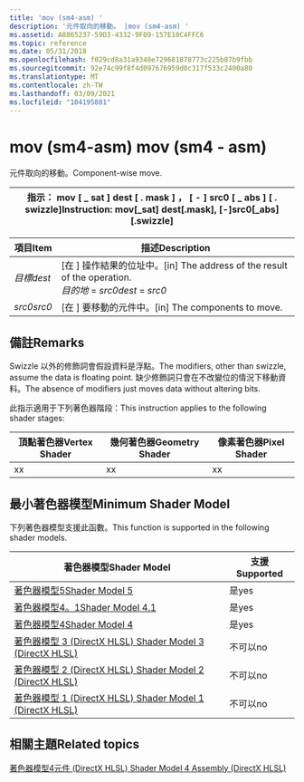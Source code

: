 ```yaml
---
title: 'mov (sm4-asm) '
description: '元件取向的移動。 |mov (sm4-asm) '
ms.assetid: A8865237-59D3-4332-9F09-157E10C4FFC6
ms.topic: reference
ms.date: 05/31/2018
ms.openlocfilehash: f029cd8a31a9348e729681878773c225b87b9fbb
ms.sourcegitcommit: 92e74c99f8f4d097676959d0c317f533c2400a80
ms.translationtype: MT
ms.contentlocale: zh-TW
ms.lasthandoff: 03/09/2021
ms.locfileid: "104195881"
---
```

# <a name="mov-sm4---asm"></a><span data-ttu-id="14ba9-104">mov (sm4-asm) </span><span class="sxs-lookup"><span data-stu-id="14ba9-104">mov (sm4 - asm)</span></span>

<span data-ttu-id="14ba9-105">元件取向的移動。</span><span class="sxs-lookup"><span data-stu-id="14ba9-105">Component-wise move.</span></span>



| <span data-ttu-id="14ba9-106">指示： mov \[ \_ sat \] dest \[ . mask \] ， \[ - \] src0 \[ \_ abs \] \[ . swizzle\]</span><span class="sxs-lookup"><span data-stu-id="14ba9-106">Instruction: mov\[\_sat\] dest\[.mask\], \[-\]src0\[\_abs\]\[.swizzle\]</span></span> |
|-------------------------------------------------------------------------|



 



| <span data-ttu-id="14ba9-107">項目</span><span class="sxs-lookup"><span data-stu-id="14ba9-107">Item</span></span>                                                            | <span data-ttu-id="14ba9-108">描述</span><span class="sxs-lookup"><span data-stu-id="14ba9-108">Description</span></span>                                                                              |
|-----------------------------------------------------------------|------------------------------------------------------------------------------------------|
| <span data-ttu-id="14ba9-109"><span id="dest"></span><span id="DEST"></span>*目標*</span><span class="sxs-lookup"><span data-stu-id="14ba9-109"><span id="dest"></span><span id="DEST"></span>*dest*</span></span><br/> | <span data-ttu-id="14ba9-110">\[在 \] 操作結果的位址中。</span><span class="sxs-lookup"><span data-stu-id="14ba9-110">\[in\] The address of the result of the operation.</span></span><br/> <span data-ttu-id="14ba9-111">*目的地*  = *src0*</span><span class="sxs-lookup"><span data-stu-id="14ba9-111">*dest* = *src0*</span></span><br/> |
| <span data-ttu-id="14ba9-112"><span id="src0"></span><span id="SRC0"></span>*src0*</span><span class="sxs-lookup"><span data-stu-id="14ba9-112"><span id="src0"></span><span id="SRC0"></span>*src0*</span></span><br/> | <span data-ttu-id="14ba9-113">\[在 \] 要移動的元件中。</span><span class="sxs-lookup"><span data-stu-id="14ba9-113">\[in\] The components to move.</span></span><br/>                                                |



 

## <a name="remarks"></a><span data-ttu-id="14ba9-114">備註</span><span class="sxs-lookup"><span data-stu-id="14ba9-114">Remarks</span></span>

<span data-ttu-id="14ba9-115">Swizzle 以外的修飾詞會假設資料是浮點。</span><span class="sxs-lookup"><span data-stu-id="14ba9-115">The modifiers, other than swizzle, assume the data is floating point.</span></span> <span data-ttu-id="14ba9-116">缺少修飾詞只會在不改變位的情況下移動資料。</span><span class="sxs-lookup"><span data-stu-id="14ba9-116">The absence of modifiers just moves data without altering bits.</span></span>

<span data-ttu-id="14ba9-117">此指示適用于下列著色器階段：</span><span class="sxs-lookup"><span data-stu-id="14ba9-117">This instruction applies to the following shader stages:</span></span>



| <span data-ttu-id="14ba9-118">頂點著色器</span><span class="sxs-lookup"><span data-stu-id="14ba9-118">Vertex Shader</span></span> | <span data-ttu-id="14ba9-119">幾何著色器</span><span class="sxs-lookup"><span data-stu-id="14ba9-119">Geometry Shader</span></span> | <span data-ttu-id="14ba9-120">像素著色器</span><span class="sxs-lookup"><span data-stu-id="14ba9-120">Pixel Shader</span></span> |
|---------------|-----------------|--------------|
| <span data-ttu-id="14ba9-121">x</span><span class="sxs-lookup"><span data-stu-id="14ba9-121">x</span></span>             | <span data-ttu-id="14ba9-122">x</span><span class="sxs-lookup"><span data-stu-id="14ba9-122">x</span></span>               | <span data-ttu-id="14ba9-123">x</span><span class="sxs-lookup"><span data-stu-id="14ba9-123">x</span></span>            |



 

## <a name="minimum-shader-model"></a><span data-ttu-id="14ba9-124">最小著色器模型</span><span class="sxs-lookup"><span data-stu-id="14ba9-124">Minimum Shader Model</span></span>

<span data-ttu-id="14ba9-125">下列著色器模型支援此函數。</span><span class="sxs-lookup"><span data-stu-id="14ba9-125">This function is supported in the following shader models.</span></span>



| <span data-ttu-id="14ba9-126">著色器模型</span><span class="sxs-lookup"><span data-stu-id="14ba9-126">Shader Model</span></span>                                              | <span data-ttu-id="14ba9-127">支援</span><span class="sxs-lookup"><span data-stu-id="14ba9-127">Supported</span></span> |
|-----------------------------------------------------------|-----------|
| [<span data-ttu-id="14ba9-128">著色器模型5</span><span class="sxs-lookup"><span data-stu-id="14ba9-128">Shader Model 5</span></span>](d3d11-graphics-reference-sm5.md)        | <span data-ttu-id="14ba9-129">是</span><span class="sxs-lookup"><span data-stu-id="14ba9-129">yes</span></span>       |
| [<span data-ttu-id="14ba9-130">著色器模型4。1</span><span class="sxs-lookup"><span data-stu-id="14ba9-130">Shader Model 4.1</span></span>](dx-graphics-hlsl-sm4.md)              | <span data-ttu-id="14ba9-131">是</span><span class="sxs-lookup"><span data-stu-id="14ba9-131">yes</span></span>       |
| [<span data-ttu-id="14ba9-132">著色器模型4</span><span class="sxs-lookup"><span data-stu-id="14ba9-132">Shader Model 4</span></span>](dx-graphics-hlsl-sm4.md)                | <span data-ttu-id="14ba9-133">是</span><span class="sxs-lookup"><span data-stu-id="14ba9-133">yes</span></span>       |
| [<span data-ttu-id="14ba9-134">著色器模型 3 (DirectX HLSL) </span><span class="sxs-lookup"><span data-stu-id="14ba9-134">Shader Model 3 (DirectX HLSL)</span></span>](dx-graphics-hlsl-sm3.md) | <span data-ttu-id="14ba9-135">不可以</span><span class="sxs-lookup"><span data-stu-id="14ba9-135">no</span></span>        |
| [<span data-ttu-id="14ba9-136">著色器模型 2 (DirectX HLSL) </span><span class="sxs-lookup"><span data-stu-id="14ba9-136">Shader Model 2 (DirectX HLSL)</span></span>](dx-graphics-hlsl-sm2.md) | <span data-ttu-id="14ba9-137">不可以</span><span class="sxs-lookup"><span data-stu-id="14ba9-137">no</span></span>        |
| [<span data-ttu-id="14ba9-138">著色器模型 1 (DirectX HLSL) </span><span class="sxs-lookup"><span data-stu-id="14ba9-138">Shader Model 1 (DirectX HLSL)</span></span>](dx-graphics-hlsl-sm1.md) | <span data-ttu-id="14ba9-139">不可以</span><span class="sxs-lookup"><span data-stu-id="14ba9-139">no</span></span>        |



 

## <a name="related-topics"></a><span data-ttu-id="14ba9-140">相關主題</span><span class="sxs-lookup"><span data-stu-id="14ba9-140">Related topics</span></span>

<dl> <dt>

[<span data-ttu-id="14ba9-141">著色器模型4元件 (DirectX HLSL) </span><span class="sxs-lookup"><span data-stu-id="14ba9-141">Shader Model 4 Assembly (DirectX HLSL)</span></span>](dx-graphics-hlsl-sm4-asm.md)
</dt> </dl>

 

 





